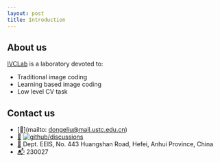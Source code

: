 ```yaml
---
layout: post
title: Introduction
---
```


## About us

[IVCLab](https://ustc-ivclab.github.io) is a laboratory devoted to:

- Traditional image coding
- Learning based image coding
- Low level CV task

## Contact us

- [:e-mail:](mailto: dongeliu@mail.ustc.edu.cn)
- [:speech_balloon:](https://github.com/ustc-ivclab/.github/discussions) [![github/discussions](https://shields.io/github/discussions/ustc-ivclab/.github)](https://github.com/ustc-ivclab/.github/discussions)
- [:office:](https://ustc.edu.cn/) Dept. EEIS, No. 443 Huangshan Road, Hefei, 
Anhui Province, China
- [:mailbox_with_mail:](https://ustc.edu.cn/) 230027
